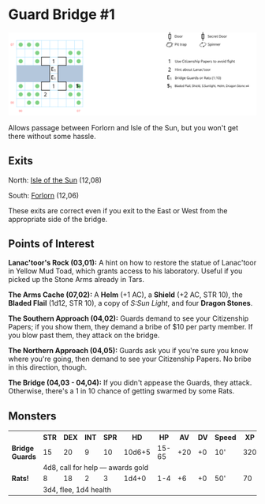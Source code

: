 # Guard Bridge #1

![map](guard-bridge-1.svg)

Allows passage between Forlorn and Isle of the Sun, but you won't get there without some hassle.

## Exits

North: [Isle of the Sun](dilmun.md) (12,08)

South: [Forlorn](dilmun.md) (12,06)

These exits are correct even if you exit to the East or West from the appropriate side of the bridge.

## Points of Interest

**Lanac'toor's Rock (03,01):** A hint on how to restore the statue of Lanac'toor in Yellow Mud Toad, which grants access to his laboratory. Useful if you picked up the Stone Arms already in Tars.

**The Arms Cache (07,02):** A **Helm** (+1 AC), a **Shield** (+2 AC, STR 10), the **Bladed Flail** (1d12, STR 10), a copy of *S:Sun Light*, and four **Dragon Stones**.

**The Southern Approach (04,02):** Guards demand to see your Citizenship Papers; if you show them, they demand a bribe of $10 per party member. If you blow past them, they attack on the bridge.

**The Northern Approach (04,05):** Guards ask you if you're sure you know where you're going, then demand to see your Citizenship Papers. No bribe in this direction, though.

**The Bridge (04,03 - 04,04):** If you didn't appease the Guards, they attack. Otherwise, there's a 1 in 10 chance of getting swarmed by some Rats.

## Monsters

<table>
  <tr>
    <th></th>
    <th>STR</th>
    <th>DEX</th>
    <th>INT</th>
    <th>SPR</th>
    <th>HD</th>
    <th>HP</th>
    <th>AV</th>
    <th>DV</th>
    <th>Speed</th>
    <th>XP</th>
  </tr>
  <tr>
    <td><b>Bridge Guards</b></td>
    <td>15</td>
    <td>20</td>
    <td>9</td>
    <td>10</td>
    <td>10d6+5</td>
    <td>15-65</td>
    <td>+20</td>
    <td>+0</td>
    <td>10'</td>
    <td>320</td>
  </tr><tr>
    <td></td>
    <td colspan="10">4d8, call for help — awards gold</td>
  </tr>
  <tr>
    <td><b>Rats!</b></td>
    <td>8</td>
    <td>18</td>
    <td>2</td>
    <td>3</td>
    <td>1d4+0</td>
    <td>1-4</td>
    <td>+6</td>
    <td>+0</td>
    <td>50'</td>
    <td>70</td>
  </tr><tr>
    <td></td>
    <td colspan="10">3d4, flee, 1d4 health</td>
  </tr>
</table>
